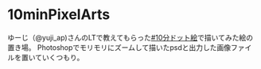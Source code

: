 # 10minPixelArts
ゆーじ（@yuji_ap)さんのLTで教えてもらった[#10分ドット絵](https://twitter.com/hashtag/10%E5%88%86%E3%83%89%E3%83%83%E3%83%88%E7%B5%B5)で描いてみた絵の置き場。
Photoshopでモリモリにズームして描いたpsdと出力した画像ファイルを置いていくつもり。
